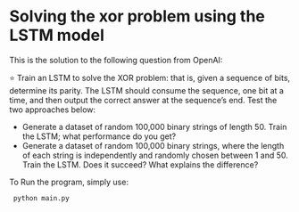 # Solving the xor problem using the LSTM model
This is the solution to the following question from OpenAI:

:star: Train an LSTM to solve the XOR problem: that is, given a sequence of bits, determine its parity. The LSTM should consume the sequence, one bit at a time, and then output          the correct answer at the sequence’s end. Test the two approaches below:

* Generate a dataset of random 100,000 binary strings of length 50. Train the LSTM; what performance do you get?
* Generate a dataset of random 100,000 binary strings, where the length of each string is independently and randomly chosen between 1 and 50. Train the LSTM. Does it succeed? What explains the difference?</div>

To Run the program, simply use:
     
     python main.py

